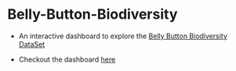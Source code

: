 # Belly-Button-Biodiversity

* An interactive dashboard to explore the [Belly Button Biodiversity DataSet](http://robdunnlab.com/projects/belly-button-biodiversity/)

* Checkout the dashboard [here](https://annasiatico-belly-button-app.herokuapp.com/)